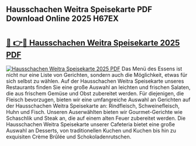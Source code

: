 ## Hausschachen Weitra Speisekarte PDF Download Online 2025 H67EX

# <h2><a href="http://gc7yg6.nevu.top/?p=Hausschachen+Weitra+Speisekarte">🔗 👉🔴 Hausschachen Weitra Speisekarte 2025 PDF</a></h2>

[![Hausschachen Weitra Speisekarte 2025 PDF](https://i.imgur.com/dBaPXMq.png)](http://gc7yg6.nevu.top/?p=Hausschachen+Weitra+Speisekarte)
Das Menü des Essens ist nicht nur eine Liste von Gerichten, sondern auch die Möglichkeit, etwas für sich selbst zu wählen. Auf der Hausschachen Weitra Speisekarte unseres Restaurants finden Sie eine große Auswahl an leichten und frischen Salaten, die aus frischem Gemüse und Obst zubereitet werden. Für diejenigen, die Fleisch bevorzugen, bieten wir eine umfangreiche Auswahl an Gerichten auf der Hausschachen Weitra Speisekarte an: Rindfleisch, Schweinefleisch, Huhn und Fisch. Unseren Auserwählten bieten wir Gourmet-Gerichte wie Schaschlik und Steak an, die auf einem alten Feuer zubereitet werden. Die Hausschachen Weitra Speisekarte unserer Cafeteria bietet eine große Auswahl an Desserts, von traditionellen Kuchen und Kuchen bis hin zu exquisiten Crème Brûlée und Schokoladenrutschen.
